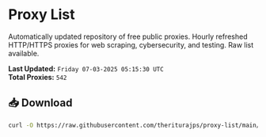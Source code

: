 # Proxy List

Automatically updated repository of free public proxies. Hourly refreshed HTTP/HTTPS proxies for web scraping, cybersecurity, and testing. Raw list available.

**Last Updated:** `Friday 07-03-2025 05:15:30 UTC`  
**Total Proxies:** `542`

## 📥 Download
```bash
curl -O https://raw.githubusercontent.com/theriturajps/proxy-list/main/proxies.txt
